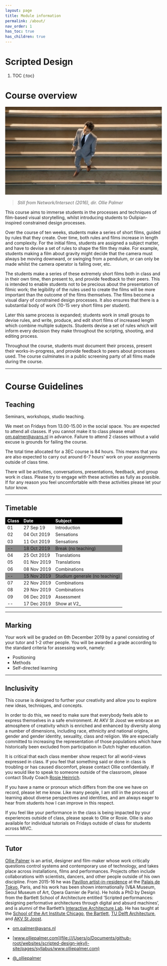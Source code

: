 ```yaml
---
layout: page
title: Module information
permalink: /about/
nav_order: 1
has_toc: true
has_children: true
---
```




# Scripted Design

1. TOC
{:toc}


# Course overview

![Still from Network/Intersect (2016), dir. Ollie Palmer](/assets/net-int2.jpg)

> *Still from Network/Intersect (2016), dir. Ollie Palmer*

This course aims to immerse students in the processes and techniques of film-based visual storytelling, whilst introducing students to Oulipian-inspired constrained design processes. 

Over the course of ten weeks, students make a series of short films, guided by rules that they create. Over time, both rules and films increase in length and complexity. For the initial films, students are assigned a subject matter, and have to devise a set of rules to shape the film they make. For example, students making a film about gravity might decide that the camera must always be moving downward, or swinging from a pendulum, or can only be made whilst the camera operator is falling over, etc. 

The students make a series of these extremely short films both in class and in their own time, then present to, and provide feedback to their peers. This is intended to enable students not to be precious about the presentation of filmic work; the legibility of the rules used to create the films will be more important than the outcome of the films themselves. The films become a visual diary of constrained design processes. It also ensures that there is a substantial body of work (10-15 very short films per student).

Later this same process is expanded; students work in small groups to devise rules, and write, produce, and edit short films of increased length which combine multiple subjects. Students devise a set of rules which will inform every decision they make throughout the scripting, shooting, and editing process. 

Throughout the course, students must document their process, present their works-in-progress, and provide feedback to peers about processes used. The course culminates in a public screening party of all films made during the course.

---

# Course Guidelines





## Teaching

Seminars, workshops, studio teaching.

We meet on Fridays from 13.00-15.00 in the social space. You are expected to attend all classes. If you cannot make it to class please email [om.palmer@avans.nl](mailto:om.palmer@avans.nl) in advance. Failure to attend 2 classes without a valid excuse is grounds for failing the course.

The total time allocated for a 3EC course is 84 hours. This means that you are also expected to carry out around 6-7 hours’ work on your assignments outside of class time. 

There will be activities, conversations, presentations, feedback, and group work in class. Please try to engage with these activities as fully as possible. If for any reason you feel uncomfortable with these activities please let your tutor know.



------



## Timetable



<table>
  <tr style="background:black;color:white">
  <td style="background:black;color:white"><strong>Class</strong>
   </td>
   <td style="background:black;color:white"><strong>Date</strong>
   </td>
   <td style="background:black;color:white"><strong>Subject</strong>
   </td>
  </tr>
  <tr>
   <td>01
   </td>
   <td>27 Sep 19
   </td>
   <td>Introduction
   </td>
  </tr>
  <tr>
   <td>02
   </td>
   <td>04 Oct 2019
   </td>
   <td>Sensations
   </td>
  </tr>
  <tr>
   <td>03
   </td>
   <td>11 Oct 2019
   </td>
   <td>Sensations
   </td>
  </tr>
  <tr style="background:#888">
   <td style="background:#888">--
   </td>
   <td style="background:#888">18 Oct 2019
   </td>
   <td style="background:#888">Break (no teaching)
   </td>
  </tr>
  <tr>
   <td>04
   </td>
   <td>25 Oct 2019
   </td>
   <td>Translations
   </td>
  </tr>
  <tr>
   <td>05
   </td>
   <td>01 Nov 2019
   </td>
   <td>Translations
   </td>
  </tr>
  <tr>
   <td>06
   </td>
   <td>08 Nov 2019
   </td>
   <td>Combinations
   </td>
  </tr>
  <tr style="background:#888">
   <td style="background:#888">--
   </td>
   <td style="background:#888">15 Nov 2019
   </td>
   <td style="background:#888">Studium generale (no teaching)
   </td>
  </tr>
  <tr>
   <td>07
   </td>
   <td>22 Nov 2019
   </td>
   <td>Combinations
   </td>
  </tr>
  <tr>
   <td>08
   </td>
   <td>29 Nov 2019
   </td>
   <td>Combinations
   </td>
  </tr>
  <tr>
   <td>09
   </td>
   <td>06 Dec 2019
   </td>
   <td>Assessment
   </td>
  </tr>
  <tr>
   <td>--
   </td>
   <td>17 Dec 2019
   </td>
   <td>Show at V2_
   </td>
  </tr>
</table>



------

## Marking

Your work will be graded on 6th December 2019 by a panel consisting of your tutor and 1-2 other people. You will be awarded a grade according to the standard criteria for assessing work, namely:



- Positioning
- Methods
- Self-directed learning



------

## Inclusivity

This course is designed to further your creativity and allow you to explore new ideas, techniques, and concepts. 

In order to do this, we need to make sure that everybody feels able to express themselves in a safe environment. At AKV St Joost we embrace an atmosphere of creativity which is enriched and enhanced by diversity along a number of dimensions, including race, ethnicity and national origins, gender and gender identity, sexuality, class and religion. We are especially committed to increasing the representation of those populations which have historically been excluded from participation in Dutch higher education. 

It is critical that each class member show respect for all world-views expressed in class. If you feel that something said or done in class is troubling or has caused discomfort, please contact Ollie confidentially. If you would like to speak to someone outside of the classroom, please contact Study Coach [Rosie Heinrich](https://www.akvstjoostmasters.nl/community/tutors/rosie-heinrich).

If you have a name or pronoun which differs from the one we have on record, please let me know. Like many people, I am still in the process of learning about diverse perspectives and identities, and am always eager to hear from students how I can improve in this respect.

If you feel like your performance in the class is being impacted by your experiences outside of class, please speak to Ollie or Rosie. Ollie is also available for individual tutorials on Fridays outside of class for students across MIVC.



------

## Tutor

[Ollie Palmer](https://olliepalmer.com/) is an artist, designer and film-maker whose work critically questions control systems and contemporary use of technology, and takes place across installations, films and performances. Projects often include collaborations with scientists, dancers, and other people outside of his own discipline. From 2015-16 he was [Pavillon artist-in-residence](https://www.palaisdetokyo.com/en/page/ollie-palmer) at the [Palais de Tokyo](https://www.palaisdetokyo.com/), Paris, and his work has been shown internationally (V&A Museum, Seoul Museum of Art, Opera Garnier de Paris). He holds a PhD by Design from the Bartlett School of Architecture entitled ‘Scripted performances: designing performative architectures through digital and absurd machines’, and is alumni of the Bartlett’s [Interactive Architecture Lab](http://www.interactivearchitecture.org/). He has taught at the [School of the Art Institute Chicago](http://www.saic.edu/), [the Bartlett](https://www.ucl.ac.uk/bartlett/), [TU Delft Architecture](https://www.tudelft.nl/en/architecture-and-the-built-environment/), and [AKV St Joost](https://www.akvstjoostmasters.nl/programmes/situated-design).

- [om.palmer@avans.nl](mailto:om.palmer@avans.nl)

- [www.olliepalmer.com](file:///Users/o/Documents/github-root/websites/scripted-design-jekyll-site/pages/syllabus/www.olliepalmer.com)

- [@_olliepalmer](https://twitter.com/_olliepalmer)